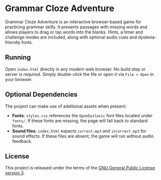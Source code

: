 # Grammar Cloze Adventure

Grammar Cloze Adventure is an interactive browser-based game for practicing grammar skills. It presents passages with missing words and allows players to drag or tap words into the blanks. Hints, a timer and challenge modes are included, along with optional audio cues and dyslexia-friendly fonts.

## Running

Open `index.html` directly in any modern web browser. No build step or server is required. Simply double-click the file or open it via `File > Open` in your browser.

## Optional Dependencies

The project can make use of additional assets when present:

- **Fonts**: `styles.css` references the `OpenDyslexic` font files located under `fonts/`. If these fonts are missing, the page will fall back to standard fonts.
- **Sound files**: `index.html` expects `correct.mp3` and `incorrect.mp3` for sound effects. If these files are absent, the game will run without audio feedback.

## License

This project is released under the terms of the [GNU General Public License version 3](LICENSE).
